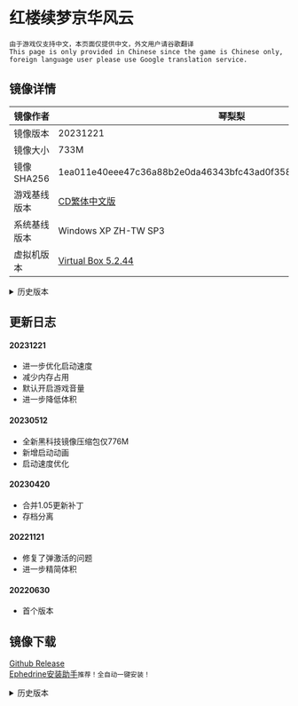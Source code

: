 # 红楼续梦京华风云
`由于游戏仅支持中文，本页面仅提供中文，外文用户请谷歌翻译`  
`This page is only provided in Chinese since the game is Chinese only, foreign language user please use Google translation service.`



## 镜像详情

|镜像作者|琴梨梨|
|  ----  | ----  |
|镜像版本|20231221|
|镜像大小|733M  |
|镜像SHA256|1ea011e40eee47c36a88b2e0da46343bfc43ad0f358c685c7ead4cda806882f4|
|游戏基线版本|[CD繁体中文版](https://www.ppxclub.com/708783-1-1)|  
|系统基线版本|Windows XP ZH-TW SP3|
|虚拟机版本|[Virtual Box 5.2.44](https://download.virtualbox.org/virtualbox/5.2.44/)|



<details><summary>历史版本</summary>

#### 20230512

|镜像作者|琴梨梨|
|  ----  | ----  |
|镜像大小|776M  |
|镜像SHA256|72b3c3746d8a08dfc2ef68b02f2923dfb9d3ebf51c30f6dd055190ab1aed3a49|  

#### 20230420
|镜像作者|琴梨梨|
|  ----  | ----  |
|镜像大小|1.60G  |
|镜像SHA256|9f9d45aa18d615d189414efd7a00aec1c3f4921a126ab4dabf0398d8db2e7480|  

#### 20221121
|镜像作者|琴梨梨|
|  ----  | ----  |
|镜像大小|1.55G  |
|镜像SHA256|7a07324e51fee11446315e6d70bd7adea8fc760b995b21f6578bf9d6200b871e|
  
#### 20220630
|镜像作者|琴梨梨|
|  ----  | ----  |
|镜像大小|1.70G  |
|镜像SHA256|0efb9bbfb88607f65a1a05758ec54beb8b68315d832c7b4b5dd2dd83d1535430|
  
</details>

## 更新日志

#### 20231221
- 进一步优化启动速度
- 减少内存占用
- 默认开启游戏音量
- 进一步降低体积
#### 20230512
- 全新黑科技镜像压缩包仅776M  
- 新增启动动画  
- 启动速度优化  
#### 20230420
- 合并1.05更新补丁  
- 存档分离  
#### 20221121
- 修复了弹激活的问题  
- 进一步精简体积  
#### 20220630
- 首个版本

## 镜像下载
[Github Release](https://github.com/GlacierLab/.github/releases/download/%E7%BA%A2%E6%A5%BC%E7%BB%AD%E6%A2%A6%E4%BA%AC%E5%8D%8E%E9%A3%8E%E4%BA%91/HLXM_WINXP_20231221.7z)   
[Ephedrine安装助手](https://github.com/GlacierLab/.github/releases/download/%E7%BA%A2%E6%A5%BC%E7%BB%AD%E6%A2%A6%E4%BA%AC%E5%8D%8E%E9%A3%8E%E4%BA%91/HLXM_Installer.exe)`推荐！全自动一键安装！`
<details><summary>历史版本</summary>

  
#### 20230512
[Github Release](https://github.com/GlacierLab/.github/releases/download/%E7%BA%A2%E6%A5%BC%E7%BB%AD%E6%A2%A6%E4%BA%AC%E5%8D%8E%E9%A3%8E%E4%BA%91/HLXM_WINXP_20230512.7z)   
#### 20230420
[Github Release](https://github.com/GlacierLab/.github/releases/download/%E7%BA%A2%E6%A5%BC%E7%BB%AD%E6%A2%A6%E4%BA%AC%E5%8D%8E%E9%A3%8E%E4%BA%91/HLXM_WINXP_20230420.7z)   
#### 20221121
[Github Release](https://github.com/GlacierLab/.github/releases/download/%E7%BA%A2%E6%A5%BC%E7%BB%AD%E6%A2%A6%E4%BA%AC%E5%8D%8E%E9%A3%8E%E4%BA%91/HLXM_WINXP_20221121.7z)   
#### 20220630
[Github Release](https://github.com/GlacierLab/.github/releases/download/%E7%BA%A2%E6%A5%BC%E7%BB%AD%E6%A2%A6%E4%BA%AC%E5%8D%8E%E9%A3%8E%E4%BA%91/HLXM_WINXP_20220630.7z)  
[城通](http://share.qinlili.bid/f/8067059-605678554-35b789?p=547873715)密码：547873715，可使用[解析器](https://ctfile.qinlili.bid)  
[天翼](https://cloud.189.cn/web/share?code=rYruMz6VzMB3)访问码：eip2
  
</details>
